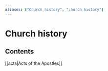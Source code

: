 ```yaml
---
aliases: ["Church history", "church history"]
---
```

# Church history
## Contents
[[acts|Acts of the Apostles]]
